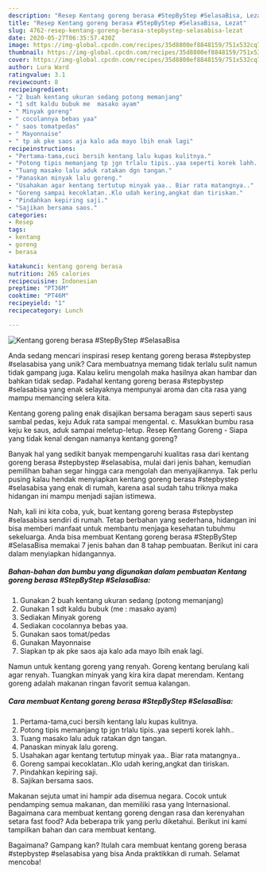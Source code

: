 ```yaml
---
description: "Resep Kentang goreng berasa #StepByStep #SelasaBisa, Lezat"
title: "Resep Kentang goreng berasa #StepByStep #SelasaBisa, Lezat"
slug: 4762-resep-kentang-goreng-berasa-stepbystep-selasabisa-lezat
date: 2020-05-27T06:35:57.430Z
image: https://img-global.cpcdn.com/recipes/35d8800ef8848159/751x532cq70/kentang-goreng-berasa-stepbystep-selasabisa-foto-resep-utama.jpg
thumbnail: https://img-global.cpcdn.com/recipes/35d8800ef8848159/751x532cq70/kentang-goreng-berasa-stepbystep-selasabisa-foto-resep-utama.jpg
cover: https://img-global.cpcdn.com/recipes/35d8800ef8848159/751x532cq70/kentang-goreng-berasa-stepbystep-selasabisa-foto-resep-utama.jpg
author: Lura Ward
ratingvalue: 3.1
reviewcount: 8
recipeingredient:
- "2 buah kentang ukuran sedang potong memanjang"
- "1 sdt kaldu bubuk me  masako ayam"
- " Minyak goreng"
- " cocolannya bebas yaa"
- " saos tomatpedas"
- " Mayonnaise"
- " tp ak pke saos aja kalo ada mayo lbih enak lagi"
recipeinstructions:
- "Pertama-tama,cuci bersih kentang lalu kupas kulitnya."
- "Potong tipis memanjang tp jgn trlalu tipis..yaa seperti korek lahh.."
- "Tuang masako lalu aduk ratakan dgn tangan."
- "Panaskan minyak lalu goreng."
- "Usahakan agar kentang tertutup minyak yaa.. Biar rata matangnya.."
- "Goreng sampai kecoklatan..Klo udah kering,angkat dan tiriskan."
- "Pindahkan kepiring saji."
- "Sajikan bersama saos."
categories:
- Resep
tags:
- kentang
- goreng
- berasa

katakunci: kentang goreng berasa 
nutrition: 265 calories
recipecuisine: Indonesian
preptime: "PT36M"
cooktime: "PT46M"
recipeyield: "1"
recipecategory: Lunch

---
```



![Kentang goreng berasa #StepByStep #SelasaBisa](https://img-global.cpcdn.com/recipes/35d8800ef8848159/751x532cq70/kentang-goreng-berasa-stepbystep-selasabisa-foto-resep-utama.jpg)

Anda sedang mencari inspirasi resep kentang goreng berasa #stepbystep #selasabisa yang unik? Cara membuatnya memang tidak terlalu sulit namun tidak gampang juga. Kalau keliru mengolah maka hasilnya akan hambar dan bahkan tidak sedap. Padahal kentang goreng berasa #stepbystep #selasabisa yang enak selayaknya mempunyai aroma dan cita rasa yang mampu memancing selera kita.

Kentang goreng paling enak disajikan bersama beragam saus seperti saus sambal pedas, keju Aduk rata sampai mengental. c. Masukkan bumbu rasa keju ke saus, aduk sampai meletup-letup. Resep Kentang Goreng - Siapa yang tidak kenal dengan namanya kentang goreng?

Banyak hal yang sedikit banyak mempengaruhi kualitas rasa dari kentang goreng berasa #stepbystep #selasabisa, mulai dari jenis bahan, kemudian pemilihan bahan segar hingga cara mengolah dan menyajikannya. Tak perlu pusing kalau hendak menyiapkan kentang goreng berasa #stepbystep #selasabisa yang enak di rumah, karena asal sudah tahu triknya maka hidangan ini mampu menjadi sajian istimewa.


Nah, kali ini kita coba, yuk, buat kentang goreng berasa #stepbystep #selasabisa sendiri di rumah. Tetap berbahan yang sederhana, hidangan ini bisa memberi manfaat untuk membantu menjaga kesehatan tubuhmu sekeluarga. Anda bisa membuat Kentang goreng berasa #StepByStep #SelasaBisa memakai 7 jenis bahan dan 8 tahap pembuatan. Berikut ini cara dalam menyiapkan hidangannya.

<!--inarticleads1-->

##### Bahan-bahan dan bumbu yang digunakan dalam pembuatan Kentang goreng berasa #StepByStep #SelasaBisa:

1. Gunakan 2 buah kentang ukuran sedang (potong memanjang)
1. Gunakan 1 sdt kaldu bubuk (me : masako ayam)
1. Sediakan  Minyak goreng
1. Sediakan  cocolannya bebas yaa.
1. Gunakan  saos tomat/pedas
1. Gunakan  Mayonnaise
1. Siapkan  tp ak pke saos aja kalo ada mayo lbih enak lagi.


Namun untuk kentang goreng yang renyah. Goreng kentang berulang kali agar renyah. Tuangkan minyak yang kira kira dapat merendam. Kentang goreng adalah makanan ringan favorit semua kalangan. 

<!--inarticleads2-->

##### Cara membuat Kentang goreng berasa #StepByStep #SelasaBisa:

1. Pertama-tama,cuci bersih kentang lalu kupas kulitnya.
1. Potong tipis memanjang tp jgn trlalu tipis..yaa seperti korek lahh..
1. Tuang masako lalu aduk ratakan dgn tangan.
1. Panaskan minyak lalu goreng.
1. Usahakan agar kentang tertutup minyak yaa.. Biar rata matangnya..
1. Goreng sampai kecoklatan..Klo udah kering,angkat dan tiriskan.
1. Pindahkan kepiring saji.
1. Sajikan bersama saos.


Makanan sejuta umat ini hampir ada disemua negara. Cocok untuk pendamping semua makanan, dan memiliki rasa yang Internasional. Bagaimana cara membuat kentang goreng dengan rasa dan kerenyahan setara fast food? Ada beberapa trik yang perlu diketahui. Berikut ini kami tampilkan bahan dan cara membuat kentang. 

Bagaimana? Gampang kan? Itulah cara membuat kentang goreng berasa #stepbystep #selasabisa yang bisa Anda praktikkan di rumah. Selamat mencoba!
